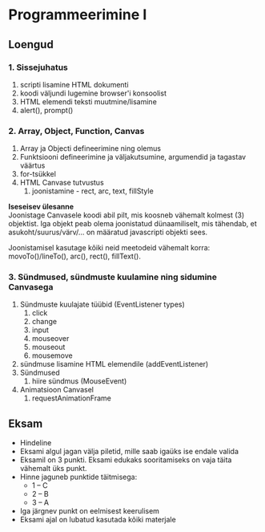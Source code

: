 # Programmeerimine I

## Loengud

### 1. Sissejuhatus

1. scripti lisamine HTML dokumenti
2. koodi väljundi lugemine browser'i konsoolist
3. HTML elemendi teksti muutmine/lisamine
4. alert(), prompt()

### 2. Array, Object, Function, Canvas

1. Array ja Objecti defineerimine ning olemus
2. Funktsiooni defineerimine ja väljakutsumine, argumendid ja tagastav väärtus
3. for-tsükkel
4. HTML Canvase tutvustus
    1. joonistamine - rect, arc, text, fillStyle

**Iseseisev ülesanne** \
Joonistage Canvasele koodi abil pilt, mis koosneb vähemalt kolmest (3) objektist. Iga objekt peab olema joonistatud dünaamiliselt, mis tähendab, et asukoht/suurus/värv/... on määratud javascripti objekti sees.

Joonistamisel kasutage kõiki neid meetodeid vähemalt korra: movoTo()/lineTo(), arc(), rect(), fillText().

### 3. Sündmused, sündmuste kuulamine ning sidumine Canvasega

1. Sündmuste kuulajate tüübid (EventListener types)
    1. click
    2. change
    3. input
    4. mouseover
    5. mouseout
    6. mousemove
2. sündmuse lisamine HTML elemendile (addEventListener)
3. Sündmused
    1. hiire sündmus (MouseEvent)
4. Animatsioon Canvasel
    1. requestAnimationFrame

## Eksam

* Hindeline
* Eksami algul jagan välja piletid, mille saab igaüks ise endale valida
* Eksamil on 3 punkti. Eksami edukaks sooritamiseks on vaja täita vähemalt üks punkt.
* Hinne jaguneb punktide täitmisega:
    * 1 – C
    * 2 – B
    * 3 – A
* Iga järgnev punkt on eelmisest keerulisem
* Eksami ajal on lubatud kasutada kõiki materjale
